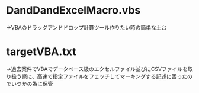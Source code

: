 # DandDandExcelMacro.vbs
->VBAのドラッグアンドドロップ計算ツール作りたい時の簡単な土台
# targetVBA.txt
->過去案件でVBAでデータベース級のエクセルファイル並びにCSVファイルを取り扱う際に、高速で指定ファイルをフェッチしてマーキングする記述に困ったのでいつかの為に保管

